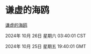 # 谦虚的海鸥
[谦虚的海鸥](http://219.139.197.74:56308/qxdho/course/base/hotlink/index.php)

2024年 10月 26日 星期六 03:40:01 CST

2024年 10月 25日 星期五 19:40:01 GMT
